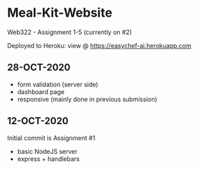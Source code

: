 # Meal-Kit-Website
Web322 - Assignment 1-5 (currently on #2)

Deployed to Heroku:
view @ https://easychef-ai.herokuapp.com

28-OCT-2020
---
 - form validation (server side)
 - dashboard page
 - responsive (mainly done in previous submission)


12-OCT-2020
---
Initial commit is Assignment #1
 - basic NodeJS server
 - express + handlebars